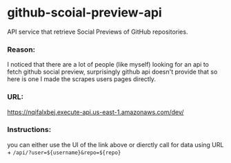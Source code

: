 # github-scoial-preview-api
API service that retrieve Social Previews of GitHub repositories. 


### Reason:
I noticed that there are a lot of people (like myself) looking for an api to fetch github social preview, surprisingly github api doesn't provide that so here is one I made the scrapes users pages directly. 

### URL:
https://nqifalxbej.execute-api.us-east-1.amazonaws.com/dev/

### Instructions:
you can either use the UI of the link above or dierctly call for data using URL + `/api/?user=${username}&repo=${repo}`

